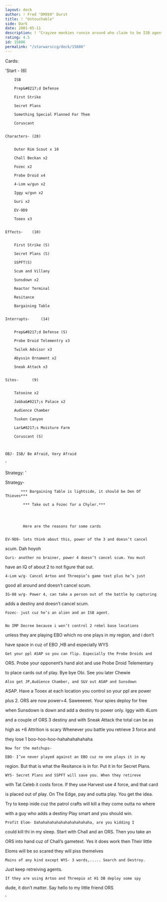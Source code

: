 ```yaml
---
layout: deck
author: ! Fred "DMX69" Durst
title: ! "Untouchable"
side: Dark
date: 2001-05-11
description: ! "Crayzee monkies runnin around who claim to be ISB agents."
rating: 4.5
id: 15886
permalink: "/starwarsccg/deck/15886"
---
```

Cards: 

'Start -		(6)


		ISB

		Prep&#8217;d Defense

		First Strike

		Secret Plans

		Something Special Planned For Them

		Coruscant


	Characters-	(28)


		Outer Rim Scout x 10

		Chall Beckan x2

		Fozec x2

		Probe Droid x4

		4-Lom w/gun x2

		Iggy w/gun x2

		Guri x2

		EV-9D9 

		Tooex x3


	Effects- 	(10)


		First Strike (S)

		Secret Plans (S)

		SSPFT(S)

		Scum and Villany 

		Sunsdown x2

		Reactor Terminal

		Resitance

		Bargaining Table


	Interrupts- 	(14)


		Prep&#8217;d Defense (S)

		Probe Droid Telementry x3

		Twilek Advisor x3

		Abyssin Ornament x2

		Sneak Attack x3


	Sites- 		(9)


		Tatooine x2

		Jabba&#8217;s Palace x2

		Audience Chamber

		Tusken Canyon

		Lar&#8217;s Moisture Farm

		Coruscant (S)



	OBJ- ISB/ Be Afraid, Very Afraid



'

Strategy: '

Strategy-	

           *** Bargaining Table is lightside, it should be Den Of Thieves***

            *** Take out a Fozec for a Chyler.***




			Here are the reasons for some cards


	EV-9D9- lets think about this, power of the 3 and doesn’t cancel

scum. Dah hoyoh


	Guri- another no brainer, power 4 doesn’t cancel scum. You must

have an IQ of about 2 to not figure that out.


	4-Lom w/g- Cancel Artoo and Threepio’s game text plus he’s just

good all around and doesn’t cancel scum.


	IG-88 w/g- Power 4, can take a person out of the battle by capturing

adds a destiny and doesn’t cancel scum.


	Fozec- just cuz he’s an alien and an ISB agent.


	No IMP Decree because i won’t control 2 rebel base locations

unless they are playing EBO which no one plays in my region, and i don’t

have space in cuz of EBO ,HB and especially WYS



	Get your ppl ASAP so you can flip. Especially the Probe Droids and

ORS. Probe your opponent’s hand alot and use Probe Droid Telementary

to place cards out of play. Bye bye Obi. See you later Chewie


	Also get JP,Audience Chamber, and S&V out ASAP and Sunsdown

ASAP. Have a Tooex at each location you control so your ppl are power

plus 2. ORS are now power=4. Saweeeeet. Your spies deploy for free

when Sunsdown is down and add a destiny to power only. Iggy with 4Lom

and a couple of ORS 3 destiny and with Sneak Attack the total can be as

high as +6 Attrition is scary Whenever you battle you retrieve 3 force and

they lose 1 boo-hoo-hoo-hahahahahahaha


	Now for the matchups-

	EBO- I’ve never played against an EBO cuz no one plays it in my

region. But that is what the Resitance is in for. Put it in for Secret Plans.


	WYS- Secret Plans and SSPFT will save you. When they retireve

with Tat Celeb it costs force. If they use Harvest use 4 force, and that card

is placed out of play. On The Edge, pay and outta play. You get the idea.

Try to keep inide cuz the patrol crafts will kill a they come outta no where

with a guy who adds a destiny Play smart and you should win.


	Profit Elom- Dahahahahahahahahahahahaha, are you kidding I

could kill thi in my sleep. Start with Chall and an ORS. Then you take an

ORS into hand cuz of Chall’s gametext. Yes it does work then Their little

Eloms will be so scared they will piss themelves


	Mains of any kind except WYS- 3 words,..... Search and Destroy.

Just keep retreiving agents.


	If they are using Artoo and Threepio at H1 DB deploy some spy

dude, it don’t matter. Say hello to my little friend ORS



'
